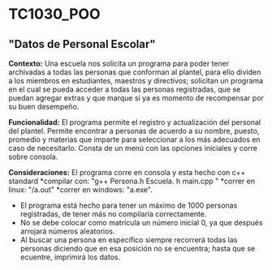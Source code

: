 # TC1030_POO

## "Datos de Personal Escolar"

**Contexto:** Una escuela nos solicita un programa para poder tener archivadas a todas las personas que conforman al plantel, para ello dividen a los miembros en estudiantes, maestros y directivos; solicitan un programa en el cual se pueda acceder a todas las personas registradas, que se puedan agregar extras y que marque si ya es momento de recompensar por su buen desempeño.

**Funcionalidad:** El programa permite el registro y actualización del personal del plantel. Permite encontrar a personas de acuerdo a su nombre, puesto, promedio y materias que imparte para seleccionar a los más adecuados en caso de necesitarlo. Consta de un menú con las opciones iniciales y corre sobre consola.

**Consideraciones:** El programa corre en consola y esta hecho con c++ standard *compilar con: "g++ Persona.h Escuela. h main.cpp " *correr en linux: "/a.out" *correr en windows: "a.exe".

- El programa está hecho para tener un máximo de 1000 personas registradas, de tener más no compilaría correctamente.
- No se debe colocar como matrícula un número inicial 0, ya que después arrojará números aleatorios.
- Al buscar una persona en específico siempre recorrerá todas las personas diciendo que en esa posición no se encuentra; hasta que se ecuentre, imprimirá los datos.
